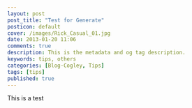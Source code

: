 ```yaml
---
layout: post
post_title: "Test for Generate"
posticon: default
cover: /images/Rick_Casual_01.jpg
date: 2013-01-20 11:06
comments: true
description: This is the metadata and og tag description.
keywords: tips, others
categories: [Blog-Cogley, Tips]
tags: [tips]
published: true
---
```


This is a test
